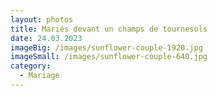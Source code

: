 ```yaml
---
layout: photos
title: Mariés devant un champs de tournesols
date: 24.03.2023
imageBig: /images/sunflower-couple-1920.jpg
imageSmall: /images/sunflower-couple-640.jpg
category:
  - Mariage
---
```

